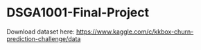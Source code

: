 # DSGA1001-Final-Project

Download dataset here: https://www.kaggle.com/c/kkbox-churn-prediction-challenge/data

